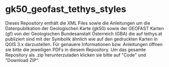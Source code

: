# gk50_geofast_tethys_styles
Dieses Repository enthält die XML Files sowie die Anleitungen um die Datenpublikation der Geologischen Karte (gk50) sowie der GEOFAST Karten (gf) von der Geologischen Bundesanstalt Österreich (GBA) die auf tethys.at publiziert sind mit der Symbolik ähnlich wie auf den gedruckten Karten in QGIS 3.x darzustellen.
Für genauere Informationen bzw. Anleitungen öffnen sie bitte die jeweiligen PDFs in diesem Repository.
Um das gesamte Repository als .zip herunterzuladen klicken sie bitte auf "Code" und "Download ZIP".
